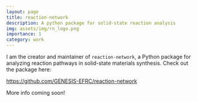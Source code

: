 ```yaml
---
layout: page
title: reaction-network
description: A python package for solid-state reaction analysis
img: assets/img/rn_logo.png
importance: 1
category: work
---
```


I am the creator and maintainer of `reaction-network`, a Python package for analyzing
reaction pathways in solid-state materials synthesis. Check out the package here:

<https://github.com/GENESIS-EFRC/reaction-network>

More info coming soon!
